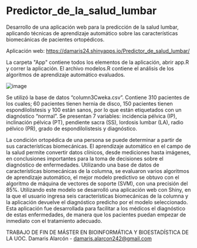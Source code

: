 # Predictor_de_la_salud_lumbar
Desarrollo de una aplicación web para la predicción de la salud lumbar, aplicando técnicas de aprendizaje automático sobre las características biomecánicas de pacientes ortopédicos.


Aplicación web:  https://damaris24.shinyapps.io/Predictor_de_salud_lumbar/

La carpeta "App" contiene todos los elementos de la aplicación, abrir app.R y correr la aplicación. 
El archivo modelos.R contiene el análisis de los algoritmos de aprendizaje automático evaluados.

![image](https://user-images.githubusercontent.com/81890504/147360267-09f66612-7a51-4800-aabc-435641b12be1.png)


Se utilizó la base de datos “column3Cweka.csv”. Contiene 310 pacientes de los cuales; 60 pacientes tienen hernia de disco, 150 pacientes tienen espondilolistesis y 100 están sanos, por lo que están etiquetados con un diagnóstico “normal”. Se presentan 7 variables: incidencia pélvica (IP), inclinación pélvica (PT), pendiente sacra (SS), lordosis lumbar (LA), radio pélvico (PR), grado de espondilolistesis y diagnóstico.

La condición ortopédica de una persona se puede determinar a partir de sus características biomecánicas. El aprendizaje automático en el campo de la salud permite convertir datos clínicos, desde mediciones hasta imágenes, en conclusiones importantes para la toma de decisiones sobre el diagnóstico de enfermedades. Utilizando una base de datos de características biomecánicas de la columna, se evaluaron varios algoritmos de aprendizaje automático, el mejor modelo predictivo se obtuvo con el algoritmo de máquina de vectores de soporte (SVM), con una precisión del 85%. Utilizando este modelo se desarrolló una aplicación web con Shiny, en la que el usuario ingresa seis características biomecánicas de la columna y la aplicación devuelve el diagnóstico predicho por el modelo seleccionado. Esta aplicación fue desarrollada para facilitar a los médicos el diagnóstico de estas enfermedades, de manera que los pacientes puedan empezar de inmediato con el tratamiento adecuado.


TRABAJO DE FIN DE MÁSTER EN BIOINFORMÁTICA Y BIOESTADÍSTICA DE LA UOC. 
Damaris Alarcón - damaris.alarcon242@gmail.com

